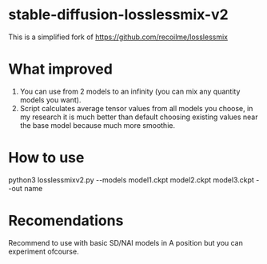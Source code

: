 # stable-diffusion-losslessmix-v2
This is a simplified fork of https://github.com/recoilme/losslessmix
# What improved
1. You can use from 2 models to an infinity (you can mix any quantity models you want).
2. Script calculates average tensor values from all models you choose, in my research it is much better than default choosing existing values near the base model because much more smoothie. 
# How to use
python3 losslessmixv2.py --models model1.ckpt model2.ckpt model3.ckpt --out name
# Recomendations
Recommend to use with basic SD/NAI models in A position but you can experiment ofcourse.
